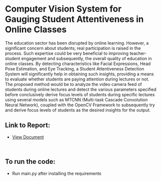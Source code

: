 # Computer Vision System for Gauging Student Attentiveness in Online Classes
The education sector has been disrupted by online learning. However, a significant concern about students; real participation is raised in the process. Such expertise could be very beneficial to improving teacher-student engagement and subsequently, the overall quality of education in online classes. By detecting characteristics like Facial Expressions, Head Pose Estimation, and Eye Tracking, a Student Attentiveness Detection System will significantly help in obtaining such
insights, providing a means to evaluate whether students are paying attention during lectures or not. The proposed method would be to analyze the video camera
feed of students during online lectures and detect the various parameters specified before conclusively derive focus levels of students during specific lectures using several models such as MTCNN (Multi-task Cascade Convolution Neural Network), coupled with the OpenCV Framework to subsequently try and derive focus levels
of students as the desired insights for the output.
<br>
## Link to Report:
- [View Document](https://drive.google.com/file/d/1l30DwREoAGsw1FeI8cGzwbwSNW-nXOfW/view?usp=sharing)

<br>

## To run the code:
- Run main.py after installing the requirements
